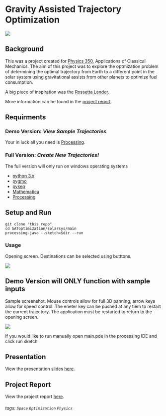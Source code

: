
# Gravity Assisted Trajectory Optimization
![](https://i.imgur.com/dMWAUWp.jpg)

## Background
This was a project created for [Physics 350](https://courses.students.ubc.ca/cs/courseschedule?pname=subjarea&tname=subj-course&dept=PHYS&course=350), Applications of Classical Mechanics. The aim of this project was to explore the optmization problem of determining the optimal trajectory from Earth to a different point in the solar system using gravitational assists from other planets to optimize fuel consumption.

A big piece of inspiration was the [Rossetta Lander](https://www.youtube.com/watch?time_continue=26&v=iEQuE5N3rwQ&t=8s).

More information can be found in the [project report](https://www.overleaf.com/read/ywpzdwdppbmm).

## Requirments
### Demo Version: *View Sample Trajectories*
Your in luck all you need is [Processing](https://processing.org/download/).
### Full Version: *Create New Trajectories!*
The full version will only run on windows operating systems
* [python 3.x](https://www.python.org/ftp/python/3.7.3/python-3.7.3-macosx10.9.pkg)
* [pygmo](https://esa.github.io/pygmo/)
* [pykep](https://esa.github.io/pykep/)
* [Mathematica](https://www.wolfram.com/mathematica/trial/)
* [Processing](https://processing.org/download/) 
## Setup and Run
```
git clone "this repo"
cd GAToptimization/solarsys/main 
processing-java --sketch=$dir --run
```
### Usage 
Opening screen. Destinations can be selected using butttons.

![](https://i.imgur.com/wIrjGyH.jpg)

**Demo Version will ONLY function with sample inputs**
---
Sample screenshot. Mouse controls allow for full 3D panning, arrow keys allow for speed control. The eneter key can be pushed at any tiem to restart the current trajectory. The application must be restarted to return to the opening screen.

![](https://i.imgur.com/RmCkc0j.png)

If you would like to run manually open main.pde in the processing IDE and click run sketch
## Presentation
View the presentation slides [here](https://www.overleaf.com/read/wnvjcghqtsmn
).
## Project Report
View the project report [here](https://www.overleaf.com/read/ywpzdwdppbmm
).

###### tags: `Space` `Optimization` `Physics`
